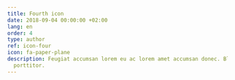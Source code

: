 ```yaml
---
title: Fourth icon
date: 2018-09-04 00:00:00 +02:00
lang: en
order: 4
type: author
ref: icon-four
icon: fa-paper-plane
description: Feugiat accumsan lorem eu ac lorem amet accumsan donec. Blandit orci
  porttitor.
---
```


